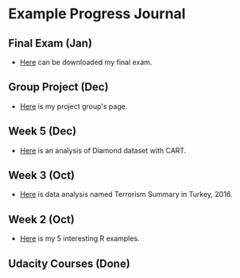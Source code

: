 # Example Progress Journal

## Final Exam (Jan)

+ [Here](https://github.com/MEF-BDA503/pj-kutukdes/blob/master/files/sule_kutukde_bda503_final.pdf) can be downloaded my final exam.

## Group Project (Dec)

+ [Here](https://mef-bda503.github.io/gpj-error/) is my project group's page.

## Week 5 (Dec)

+ [Here](files/week5.html) is an analysis of Diamond dataset with CART.

## Week 3 (Oct)

+ [Here](files/hw2.html) is data analysis named Terrorism Summary in Turkey, 2016.

## Week 2 (Oct)

+ [Here](files/Rornekler.html) is my 5 interesting R examples.

## Udacity Courses (Done)
